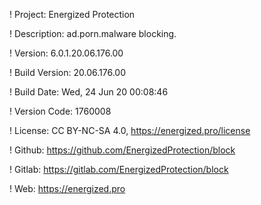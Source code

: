 ! Project: Energized Protection

! Description: ad.porn.malware blocking.

! Version: 6.0.1.20.06.176.00

! Build Version: 20.06.176.00

! Build Date: Wed, 24 Jun 20 00:08:46

! Version Code: 1760008

! License: CC BY-NC-SA 4.0, https://energized.pro/license

! Github: https://github.com/EnergizedProtection/block

! Gitlab: https://gitlab.com/EnergizedProtection/block


! Web: https://energized.pro
